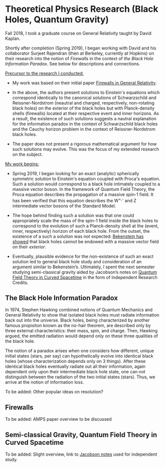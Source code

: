 # Theoretical Physics Research (Black Holes, Quantum Gravity)

Fall 2018, I took a graduate course on General Relativity taught by David Kaplan. 

Shortly after completion (Spring 2019), I began working with David and his collaborator Surjeet Rajendran (then at Berkeley, currently at Hopkins) on their research into the notion of *Firewalls* in the context of *the Black Hole Information Paradox*. See below for descriptions and connections.

<ins>Precursor to the research I conducted:</ins> 

- My work was based on their initial paper [Firewalls in General Relativity](https://arxiv.org/abs/1812.00536#:~:text=We%20present%20spherically%20symmetric%20solutions,respective%20event%20and%20inner%20horizons.).

- In the above, the authors present solutions to Einstein's equations which correspond identically to the canonical solutions of Schwarzschild and Reissner-Nordstrom (neautral and charged, respectively, non-rotating black holes) on the exterior of the black holes but with Planck-density shells (firewalls) located at their respective event and inner horizons. As a result, the existence of such solutions suggests a nautral explanation for the information paradox in the context of Schwarzschild black holes and the Cauchy horizon problem in the context of Reissner-Nordstrom black holes.

- The paper does not present a rigorous mathematical argument for how such solutions may evolve. This was the focus of my extended research on the subject.

<ins>My work begins:</ins>

- Spring 2019, I began looking for an exact (analytic) spherically symmetric solution to Einstein's equation coupled with Proca's equation. Such a solution would correspond to a black hole intimately coupled to a massive vector boson. In the framework of Quantum Field Theory, the Proca equation describes the propagation of a massive spin-1 field. It has been verified that this equation describes the W<sup>+,-</sup> and Z intermediate vector bosons of the Standard Model.

- The hope behind finding such a solution was that one could appropriately scale the mass of the spin-1 field inside the black holes to correspond to the evolution of such a Planck-density shell at the (event, inner, respectively) horizon of each black hole. From the outset, the existence of a such a solution was not expected: [Bekenstein has showed]() that black holes cannot be endowed with a massive vector field on their *exterior*. 

- Eventually, plausible evidence for the non-existence of such an exact solution led to general black hole study and consideration of an argument similar to Bekenstein’s. Ultimately, I spent the next semester studying semi-classical gravity aided by Jacobson’s notes on 
[Quantum Field Theory in Curved Spacetime](https://arxiv.org/abs/gr-qc/0308048) in the form of Independent Research Credits.


## The Black Hole Information Paradox

In 1974, Stephen Hawking combined notions of Quantum Mechanics and General Relativity to show that isolated black holes must radiate information back out into the universe. Black holes, being characterized by another famous propisiton known as the no-hair theorem, are described only by three external characteristics: their mass, spin, and charge. Then, Hawking argued, the emitted radiation would depend only on these three qualities of the black hole. 

The notion of a paradox arises when one considers how different, unique initial states (stars, per say) can hypothetically evolve into identical black holes (whose characterization depends only on 3 things). After these identical black holes eventually radiate out all their information, again dependent only upon their intermediate black hole state, one can not distinguish between the radiation of the two initial states (stars). Thus, we arrive at the notion of information loss.

To be added: Other popular ideas on resolution?

## Firewalls

To be added: AMPS paper overview to be discussed


## Semi-classical Gravity, Quantum Field Theory in Curved Spacetime

To be added: Slight overview, link to [Jacobson notes](https://arxiv.org/abs/gr-qc/0308048) used for independent study.

